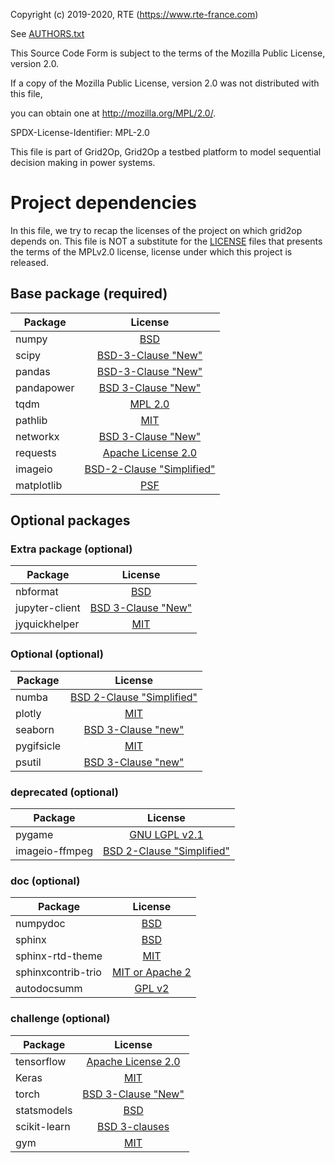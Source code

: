 Copyright (c) 2019-2020, RTE (https://www.rte-france.com)

See [AUTHORS.txt](AUTHORS.txt)

This Source Code Form is subject to the terms of the Mozilla Public License, version 2.0.

If a copy of the Mozilla Public License, version 2.0 was not distributed with this file,

you can obtain one at http://mozilla.org/MPL/2.0/.

SPDX-License-Identifier: MPL-2.0

This file is part of Grid2Op, Grid2Op a testbed platform to model sequential decision making in power systems.

# Project dependencies

In this file, we try to recap the licenses of the project on which grid2op depends on. This file is NOT a substitute
for the [LICENSE](LICENSE.md) files that presents the terms of the MPLv2.0 license, license under which this
project is released.

## Base package (required)

|    Package |      License     |
|------------|:----------------:|
| numpy      |    [BSD](https://numpy.org/license.html)           |  
| scipy      | [BSD-3-Clause "New"](https://www.scipy.org/scipylib/license.html)  |
| pandas     | [BSD-3-Clause "New"](https://github.com/pandas-dev/pandas/blob/master/LICENSE) |
| pandapower | [BSD 3-Clause "New"](https://pandapower.readthedocs.io/en/v1.4.1/about/license.html)|
| tqdm       |    [MPL 2.0](https://github.com/tqdm/tqdm/blob/master/LICENCE)       | 
| pathlib    |      [MIT](https://en.wikipedia.org/wiki/MIT_License)         |
| networkx   | [BSD 3-Clause "New"](https://networkx.github.io/documentation/networkx-1.10/reference/legal.html)  |
| requests   |[Apache License 2.0](https://github.com/psf/requests/blob/master/LICENSE)|
| imageio    |   [BSD-2-Clause "Simplified"](https://github.com/imageio/imageio/blob/master/LICENSE)   |
| matplotlib |      [PSF](https://matplotlib.org/3.2.1/users/license.html)         |            

## Optional packages

### Extra package (optional)

|    Package    |      License     |
|---------------|:----------------:|
| nbformat      |    [BSD](https://fr.wikipedia.org/wiki/Licence_BSD) |  
| jupyter-client|  [BSD 3-Clause "New"](https://github.com/jupyter/jupyter/blob/master/LICENSE) |
| jyquickhelper |  [MIT](https://github.com/sdpython/jyquickhelper/blob/master/LICENSE.txt) |

### Optional (optional)

|    Package |      License     |
|------------|:----------------:|
| numba   |     [BSD 2-Clause "Simplified"](https://github.com/numba/numba/blob/master/LICENSE)          |  
| plotly      | [MIT](https://github.com/plotly/plotly.js/blob/master/LICENSE)  |
| seaborn     | [BSD 3-Clause "new"](https://github.com/mwaskom/seaborn/blob/master/LICENSE) |
| pygifsicle  |  [MIT](https://en.wikipedia.org/wiki/MIT_License) | 
| psutil      |  [BSD 3-Clause "new"](https://github.com/giampaolo/psutil/blob/master/LICENSE)|

### deprecated (optional)

|    Package |      License     |
|------------|:----------------:|
| pygame   |       [GNU LGPL v2.1](https://www.gnu.org/copyleft/lesser.html)      |  
| imageio-ffmpeg |  [BSD 2-Clause "Simplified"](https://github.com/imageio/imageio-ffmpeg/blob/master/LICENSE)|

### doc (optional)

|    Package |      License     |
|------------|:----------------:|
| numpydoc | [BSD](https://github.com/numpy/numpydoc/blob/master/LICENSE.txt) |
| sphinx  | [BSD](https://github.com/sphinx-doc/sphinx/blob/3.x/LICENSE)|
| sphinx-rtd-theme | [MIT](https://github.com/readthedocs/sphinx_rtd_theme/blob/master/LICENSE) |
| sphinxcontrib-trio | [MIT or Apache 2](https://github.com/python-trio/sphinxcontrib-trio/blob/master/LICENSE) |
| autodocsumm | [GPL v2](https://github.com/Chilipp/autodocsumm/blob/master/LICENSE)|

### challenge (optional)

|    Package |      License     |
|------------|:----------------:|
| tensorflow | [Apache License 2.0](https://github.com/tensorflow/tensorflow/blob/master/LICENSE) |
| Keras | [MIT](https://github.com/keras-team/keras/blob/master/LICENSE) |
| torch | [BSD 3-Clause "New"](https://github.com/intel/torch/blob/master/LICENSE.md)|
| statsmodels | [BSD](https://github.com/statsmodels/statsmodels/blob/master/LICENSE.txt)|
| scikit-learn | [BSD 3-clauses](https://fr.wikipedia.org/wiki/Licence_BSD) |
| gym | [MIT](https://github.com/openai/gym/blob/master/LICENSE.md) |
